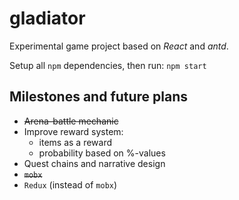 # gladiator
Experimental game project based on *React* and *antd*.

Setup all `npm` dependencies, then run: `npm start`

## Milestones and future plans

* ~~Arena-battle mechanic~~
* Improve reward system:
    * items as a reward
    * probability based on %-values
* Quest chains and narrative design
* ~~`mobx`~~
* `Redux` (instead of `mobx`)